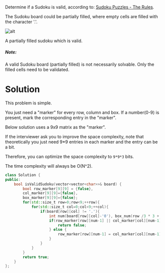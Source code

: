 Determine if a Sudoku is valid, according to: [Sudoku Puzzles - The Rules](http://sudoku.com.au/TheRules.aspx).

The Sudoku board could be partially filled, where empty cells are filled with the character '.'.

![alt](https://upload.wikimedia.org/wikipedia/commons/thumb/f/ff/Sudoku-by-L2G-20050714.svg/250px-Sudoku-by-L2G-20050714.svg.png)

A partially filled sudoku which is valid.

##### Note:

A valid Sudoku board (partially filled) is not necessarily solvable. Only the filled cells need to be validated.

# Solution

This problem is simple.

You just need a "marker" for every row, column and box. If a number(0-9) is present, mark the corresponding entry in the "marker".

Below solution uses a 9x9 matrix as the "marker".

If the interviewer ask you to improve the space complexity, note that theoretically you just need 9*9 entries in each marker and the entry can be a bit.

Therefore, you can optimize the space complexity to ```9*9*3``` bits.

The time complexity will always be O(N^2).

```cpp
class Solution {
public:
    bool isValidSudoku(vector<vector<char>>& board) {
        bool row_marker[9][9] = {false},
        col_marker[9][9]={false},
        box_marker[9][9]={false};
        for(std::size_t row=0;row<9;++row){
            for(std::size_t col=0;col<9;++col){
                if(board[row][col] != '.'){
                    int num(board[row][col]-'0'), box_num(row /3 * 3 + col /3);
                    if(row_marker[row][num-1] || col_marker[col][num-1] || box_marker[box_num][num-1]){
                        return false;
                    } else {
                        row_marker[row][num-1] = col_marker[col][num-1] = box_marker[box_num][num-1] = true;
                    }
                }
            }
        }
        return true;
    }
};
```
